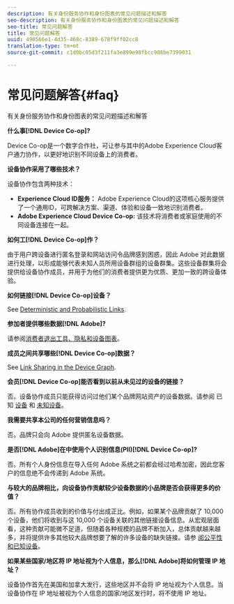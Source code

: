 ```yaml
---
description: 有关身份服务协作和身份图表的常见问题描述和解答
seo-description: 有关身份服务协作和身份图表的常见问题描述和解答
seo-title: 常见问题解答
title: 常见问题解答
uuid: 490566e1-4d35-468c-8389-678f9ff02cc8
translation-type: tm+mt
source-git-commit: c1d0bc05d3f211fa3e899e98fbcc908be7399031

---
```



# 常见问题解答{#faq}

有关身份服务协作和身份图表的常见问题描述和解答

**什么事[!DNL Device Co-op]?**

Device Co-op是一个数字合作社，可让参与其中的Adobe Experience Cloud客户通力协作，以更好地识别不同设备上的消费者。

**设备协作采用了哪些技术？**

设备协作包含两种技术：

* **Experience Cloud ID服务：** Adobe Experience Cloud的这项核心服务提供了一个通用ID，可跨解决方案、渠道、体验和设备一致地识别消费者。
* **Adobe Experience Cloud Device Co-op:** 该技术将消费者或家庭使用的不同设备连接在一起。

**如何工[!DNL Device Co-op]作？**

由于用户跨设备进行匿名登录和网站访问令品牌感到困惑，因此 Adobe 对此数据进行处理，以形成能够代表未知人员所用设备群组的设备群集。这些设备群集将会提供给设备协作成员，并用于为他们的消费者提供更为优质、更加一致的跨设备体验。

**如何链接[!DNL Device Co-op]设备？**

See [Deterministic and Probabilistic Links](processes/links.md#concept-58bb7ab25f904f5f98d645e35205c931).

**参加者提供哪些数据[!DNL Adobe]?**

请参阅[消费者退出工具、隐私和设备图表](privacy.md#concept-fa1346e6b95a484eaeafc9bebe3cd6be)。

**成员之间共享哪些[!DNL Device Co-op]数据？**

See [Link Sharing in the Device Graph](processes/link-sharing.md#concept-7168053105a94649a3f092d375d79eaf).

<!--
Removed at Asa's request.
<p><b>What does <span class="keyword"> Adobe </span> see via the <span class="wintitle"> Device Graph </span>?</b> </p>
<p>Adobe can see which devices are most likely being used by the same person, using probabilistic and deterministic device graph algorithms. This match between a group of devices and a person is really two numbers that are linked to each other. One number represents a group of devices believed to belong to the same person while the other number represents a person. Adobe makes this linked device information available to consumers as well, so they can correct misinformation and/or opt-out one or all devices from the Device Co-op. </p>
-->

**会员[!DNL Device Co-op]能否看到以前从未见过的设备的链接？**

否。设备协作成员只能获得访问过他们某个品牌网站资产的设备数据。请参阅 已知 [设备](processes/known-device.md#concept-8e87c276819a48bfac5cef10b45216d1) 和 [未知设备](processes/unknown-device.md#concept-95090d341cdc4c22ba4319d79d8f6e40)。

**我需要共享本公司的任何营销信息吗？**

否。品牌只会向 Adobe 提供匿名设备数据。

**是否[!DNL Adobe]在中使用个人识别信息(PII)[!DNL Device Co-op]?**

否。所有个人身份信息在导入任何 Adobe 系统之前都会经过哈希加密，因此您客户的信息绝不会传递到 Adobe 系统。

**与较大的品牌相比，向设备协作贡献较少设备数据的小品牌是否会获得更多的价值？**

否。所有协作成员收到的价值与付出成正比。例如，如果某个品牌贡献了 10,000 个设备，他们将收到与这 10,000 个设备关联的其他链接设备信息。从宏观层面看，这种贡献可能微不足道，但随着各种规模的品牌不断加入，总体贡献越来越多，并将提供许多其他较大品牌想要了解的许多设备的缺失链接。请参 [阅公平性和已知设备](processes/known-device.md#section-0543188729d845d6b95db70b8b25e9f8)。

**如果某些国家/地区将 IP 地址视为个人信息，那么[!DNL Adobe]将如何管理 IP 地址？**

设备协作首先在美国和加拿大发行，这些地区并不会将 IP 地址视为个人信息。当设备协作在 IP 地址被视为个人信息的国家/地区发行时，将不使用 IP 地址。
